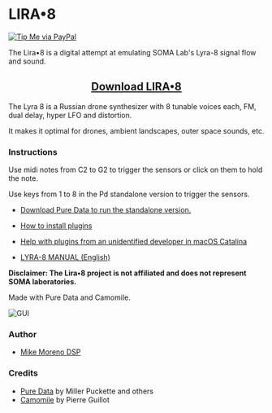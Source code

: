 # LIRA•8

[![Tip Me via PayPal](https://img.shields.io/badge/PayPal-tip%20me-green.svg?logo=paypal)](https://www.paypal.me/mianmogra)

The Lira•8 is a digital attempt at emulating SOMA Lab's Lyra-8 signal flow and sound.

<h2 align="center">
  <a href="https://gum.co/lira-8">Download LIRA•8</a>
</h2>

The Lyra 8 is a Russian drone synthesizer with 8 tunable voices each, FM, dual delay, hyper LFO and distortion.

It makes it optimal for drones, ambient landscapes, outer space sounds, etc.


### Instructions

Use midi notes from C2 to G2 to trigger the sensors or click on them to hold the note.

Use keys from 1 to 8 in the Pd standalone version to trigger the sensors.

- [Download Pure Data to run the standalone version.](http://msp.ucsd.edu/software.html)

- [How to install plugins](https://github.com/pierreguillot/Camomile/wiki/How-to-install-plugins)

- [Help with plugins from an unidentified developer in macOS Catalina](https://www.reddit.com/r/MacOS/comments/ge4v0w/help_with_vst_plugins_from_an_unidentified/)

- [LYRA-8 MANUAL (English)](https://somasynths.com/wp-content/uploads/2020/09/LYRA-8_manual_Eng_V2_1.pdf)


**Disclaimer: The Lira•8 project is not affiliated and does not represent SOMA laboratories.**


Made with Pure Data and Camomile.

![GUI](https://raw.githubusercontent.com/MikeMorenoAudio/LIRA-8/master/GUI.png "GUI")

### Author

- [Mike Moreno DSP](https://github.com/MikeMorenoDSP)

### Credits

- [Pure Data](http://msp.ucsd.edu/software.html) by Miller Puckette and others
- [Camomile](https://github.com/pierreguillot/Camomile) by Pierre Guillot
